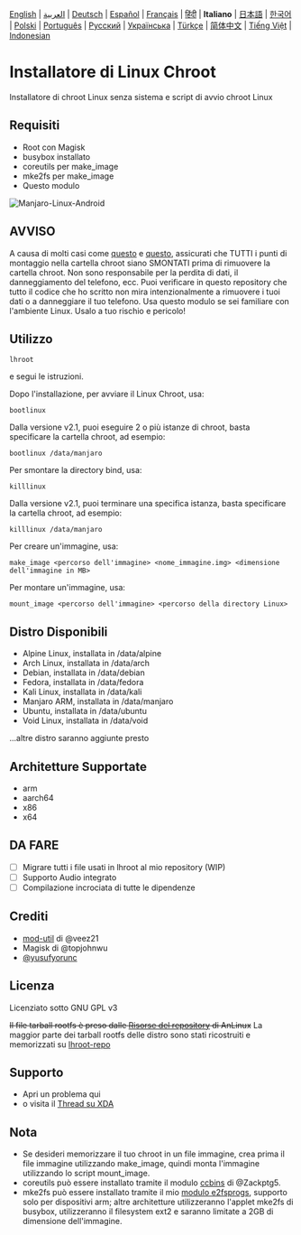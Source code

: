 [English](README.md) | [العربية](README-AR.md) | [Deutsch](README-DE.md) | [Español](README-ES.md) | [Français](README-FR.md) | [हिंदी](README-IN.md) | **Italiano** | [日本語](README-JP.md) | [한국어](README-KR.md) | [Polski](README-PL.md) | [Português](README-PT.md) | [Русский](README-RU.md) | [Українська](README-UA.md) | [Türkçe](README-TR.md) | [简体中文](README-CN.md) | [Tiếng Việt](README-VI.md) | [Indonesian](README-ID.md)


# Installatore di Linux Chroot

Installatore di chroot Linux senza sistema e script di avvio chroot Linux

## Requisiti
- Root con Magisk
- busybox installato
- coreutils per make_image
- mke2fs per make_image
- Questo modulo

![Manjaro-Linux-Android](https://i.ibb.co/gdpw8QG/lhroot.png)

## AVVISO
A causa di molti casi come [questo](https://github.com/FerryAr/lhroot/issues/18) e [questo](https://github.com/FerryAr/lhroot/issues/21), assicurati che TUTTI i punti di montaggio nella cartella chroot siano SMONTATI prima di rimuovere la cartella chroot. Non sono responsabile per la perdita di dati, il danneggiamento del telefono, ecc. Puoi verificare in questo repository che tutto il codice che ho scritto non mira intenzionalmente a rimuovere i tuoi dati o a danneggiare il tuo telefono. Usa questo modulo se sei familiare con l'ambiente Linux. Usalo a tuo rischio e pericolo!

## Utilizzo

```console
lhroot
```

e segui le istruzioni.

Dopo l'installazione, per avviare il Linux Chroot, usa:

```console
bootlinux
```

Dalla versione v2.1, puoi eseguire 2 o più istanze di chroot, basta specificare la cartella chroot, ad esempio:

```console
bootlinux /data/manjaro
```

Per smontare la directory bind, usa:

```console
killlinux
```

Dalla versione v2.1, puoi terminare una specifica istanza, basta specificare la cartella chroot, ad esempio:

```console
killlinux /data/manjaro
```

Per creare un'immagine, usa:

```console
make_image <percorso dell'immagine> <nome_immagine.img> <dimensione dell'immagine in MB>
```

Per montare un'immagine, usa:

```console
mount_image <percorso dell'immagine> <percorso della directory Linux>
```

## Distro Disponibili
- Alpine Linux, installata in /data/alpine
- Arch Linux, installata in /data/arch
- Debian, installata in /data/debian
- Fedora, installata in /data/fedora
- Kali Linux, installata in /data/kali
- Manjaro ARM, installata in /data/manjaro
- Ubuntu, installata in /data/ubuntu
- Void Linux, installata in /data/void

...altre distro saranno aggiunte presto

## Architetture Supportate
- arm
- aarch64
- x86
- x64

## DA FARE
- [ ] Migrare tutti i file usati in lhroot al mio repository (WIP)
- [ ] Supporto Audio integrato
- [ ] Compilazione incrociata di tutte le dipendenze

## Crediti
- [mod-util](https://github.com/veez21/mod-util) di @veez21
- Magisk di @topjohnwu
- [@yusufyorunc](https://github.com/yusufyorunc)

## Licenza
Licenziato sotto GNU GPL v3

~~Il file tarball rootfs è preso dalle [Risorse del repository](https://github.com/EXALAB/Anlinux-Resources) di AnLinux~~
La maggior parte dei tarball rootfs delle distro sono stati ricostruiti e memorizzati su [lhroot-repo](https://github.com/FerryAr/lhroot-repo)

## Supporto
- Apri un problema qui
- o visita il [Thread su XDA](https://forum.xda-developers.com/showthread.php?t=4142803)

## Nota
- Se desideri memorizzare il tuo chroot in un file immagine, crea prima il file immagine utilizzando make_image, quindi monta l'immagine utilizzando lo script mount_image.
- coreutils può essere installato tramite il modulo [ccbins](https://github.com/Magisk-Modules-Repo/ccbins) di @Zackptg5.
- mke2fs può essere installato tramite il mio [modulo e2fsprogs](https://github.com/FerryAr/e2fsprogs-arm), supporto solo per dispositivi arm; altre architetture utilizzeranno l'applet mke2fs di busybox, utilizzeranno il filesystem ext2 e saranno limitate a 2GB di dimensione dell'immagine.